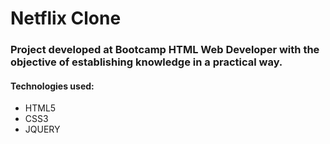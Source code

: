 # Netflix Clone

### Project developed at Bootcamp HTML Web Developer with the objective of establishing knowledge in a practical way.

#### Technologies used:

- HTML5
- CSS3
- JQUERY
